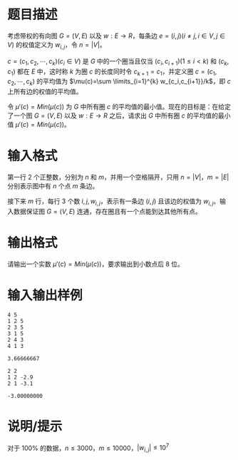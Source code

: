 # 题目描述

考虑带权的有向图 $G=(V,E)$ 以及 $w:E \rightarrow R$，每条边 $e=(i,j)(i \neq j,i \in V,j \in V)$ 的权值定义为 $w_{i,j}$，令 $n=|V|$。

$c=(c_1,c_2,\cdots,c_k)(c_i \in V)$ 是 $G$ 中的一个圈当且仅当 $(c_i,c_{i+1})(1 \leq i < k)$ 和 $(c_k,c_1)$ 都在 $E$ 中，这时称 $k$ 为圈 $c$ 的长度同时令 $c_{k+1}=c_1$，并定义圈 $c=(c_1,c_2,\cdots,c_k)$ 的平均值为 $\mu(c)=\sum \limits_{i=1}^{k} w_{c_i,c_{i+1}}/k$，即 $c$ 上所有边的权值的平均值。

令 $\mu'(c)=Min(\mu(c))$ 为 $G$ 中所有圈 $c$ 的平均值的最小值。现在的目标是：在给定了一个图 $G=(V,E)$ 以及 $w:E \rightarrow R$ 之后，请求出 $G$ 中所有圈 $c$ 的平均值的最小值 $\mu'(c)=Min(\mu(c))$。

# 输入格式

第一行 $2$ 个正整数，分别为 $n$ 和 $m$，并用一个空格隔开，只用 $n=|V|$，$m=|E|$ 分别表示图中有 $n$ 个点 $m$ 条边。

接下来 $m$ 行，每行 $3$ 个数 $i,j,w_{i,j}$，表示有一条边 $(i,j)$ 且该边的权值为 $w_{i,j}$。输入数据保证图 $G=(V,E)$ 连通，存在圈且有一个点能到达其他所有点。

# 输出格式

请输出一个实数 $\mu'(c)=Min(\mu(c))$，要求输出到小数点后 $8$ 位。

# 输入输出样例

```input1
4 5
1 2 5
2 3 5
3 1 5
2 4 3
4 1 3
```

```output1
3.66666667
```

```input2
2 2
1 2 -2.9
2 1 -3.1
```

```output2
-3.00000000
```

# 说明/提示

对于 $100 \%$ 的数据，$n \leq 3000$，$m \leq 10000$，$|w_{i,j}| \leq {10}^7$
